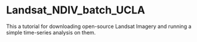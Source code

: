 # Landsat_NDIV_batch_UCLA

This a tutorial for downloading open-source Landsat Imagery and running a simple time-series analysis on them.
